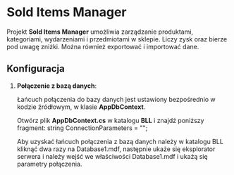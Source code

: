 # Sold Items Manager

Projekt **Sold Items Manager** umożliwia zarządzanie produktami, kategoriami, wydarzeniami i przedmiotami w sklepie. Liczy zysk oraz bierze pod uwagę zniżki. Można również exportować i importować dane.

## Konfiguracja

1. **Połączenie z bazą danych**:

   Łańcuch połączenia do bazy danych jest ustawiony bezpośrednio w kodzie źródłowym, w klasie **AppDbContext**.

   Otwórz plik **AppDbContext.cs** w katalogu **BLL** i znajdź poniższy fragment:
   string ConnectionParameters = "";

   Aby uzyskać łańcuch połączenia z bazą danych należy w katalogu BLL kliknąć dwa razy na Database1.mdf, następnie ukaże się eksplorator serwera i należy wejść we właściwości Database1.mdf i ukażą się parametry połączenia.

   
